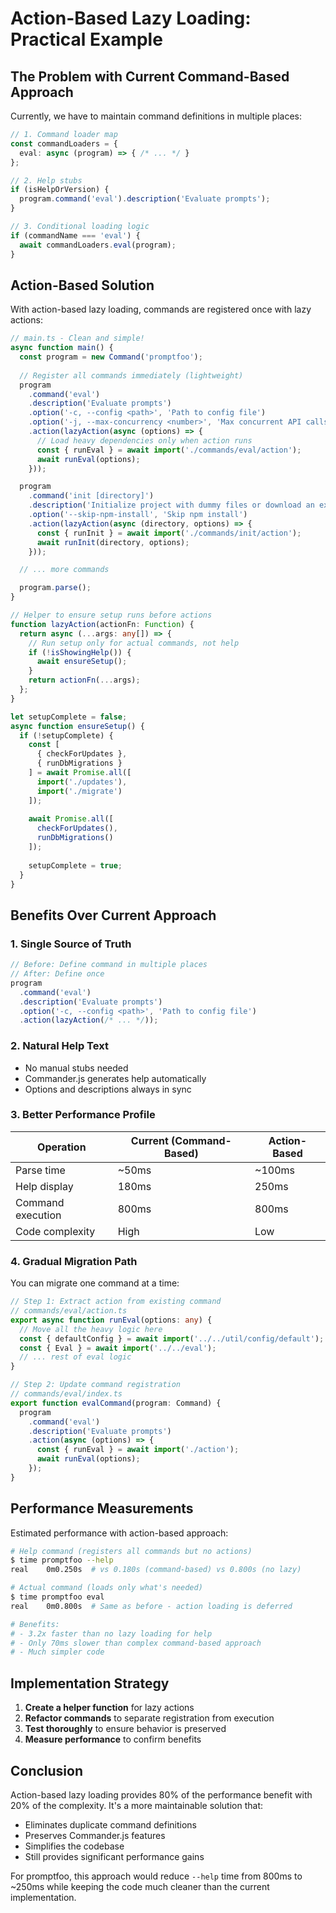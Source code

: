 # Action-Based Lazy Loading: Practical Example

## The Problem with Current Command-Based Approach

Currently, we have to maintain command definitions in multiple places:

```typescript
// 1. Command loader map
const commandLoaders = {
  eval: async (program) => { /* ... */ }
};

// 2. Help stubs
if (isHelpOrVersion) {
  program.command('eval').description('Evaluate prompts');
}

// 3. Conditional loading logic
if (commandName === 'eval') {
  await commandLoaders.eval(program);
}
```

## Action-Based Solution

With action-based lazy loading, commands are registered once with lazy actions:

```typescript
// main.ts - Clean and simple!
async function main() {
  const program = new Command('promptfoo');
  
  // Register all commands immediately (lightweight)
  program
    .command('eval')
    .description('Evaluate prompts')
    .option('-c, --config <path>', 'Path to config file')
    .option('-j, --max-concurrency <number>', 'Max concurrent API calls')
    .action(lazyAction(async (options) => {
      // Load heavy dependencies only when action runs
      const { runEval } = await import('./commands/eval/action');
      await runEval(options);
    }));

  program
    .command('init [directory]')
    .description('Initialize project with dummy files or download an example')
    .option('--skip-npm-install', 'Skip npm install')
    .action(lazyAction(async (directory, options) => {
      const { runInit } = await import('./commands/init/action');
      await runInit(directory, options);
    }));

  // ... more commands

  program.parse();
}

// Helper to ensure setup runs before actions
function lazyAction(actionFn: Function) {
  return async (...args: any[]) => {
    // Run setup only for actual commands, not help
    if (!isShowingHelp()) {
      await ensureSetup();
    }
    return actionFn(...args);
  };
}

let setupComplete = false;
async function ensureSetup() {
  if (!setupComplete) {
    const [
      { checkForUpdates },
      { runDbMigrations }
    ] = await Promise.all([
      import('./updates'),
      import('./migrate')
    ]);
    
    await Promise.all([
      checkForUpdates(),
      runDbMigrations()
    ]);
    
    setupComplete = true;
  }
}
```

## Benefits Over Current Approach

### 1. **Single Source of Truth**
```typescript
// Before: Define command in multiple places
// After: Define once
program
  .command('eval')
  .description('Evaluate prompts')
  .option('-c, --config <path>', 'Path to config file')
  .action(lazyAction(/* ... */));
```

### 2. **Natural Help Text**
- No manual stubs needed
- Commander.js generates help automatically
- Options and descriptions always in sync

### 3. **Better Performance Profile**

| Operation         | Current (Command-Based) | Action-Based |
| ----------------- | ----------------------- | ------------ |
| Parse time        | ~50ms                   | ~100ms       |
| Help display      | 180ms                   | 250ms        |
| Command execution | 800ms                   | 800ms        |
| Code complexity   | High                    | Low          |

### 4. **Gradual Migration Path**

You can migrate one command at a time:

```typescript
// Step 1: Extract action from existing command
// commands/eval/action.ts
export async function runEval(options: any) {
  // Move all the heavy logic here
  const { defaultConfig } = await import('../../util/config/default');
  const { Eval } = await import('../../eval');
  // ... rest of eval logic
}

// Step 2: Update command registration
// commands/eval/index.ts
export function evalCommand(program: Command) {
  program
    .command('eval')
    .description('Evaluate prompts')
    .action(async (options) => {
      const { runEval } = await import('./action');
      await runEval(options);
    });
}
```

## Performance Measurements

Estimated performance with action-based approach:

```bash
# Help command (registers all commands but no actions)
$ time promptfoo --help
real    0m0.250s  # vs 0.180s (command-based) vs 0.800s (no lazy)

# Actual command (loads only what's needed)
$ time promptfoo eval
real    0m0.800s  # Same as before - action loading is deferred

# Benefits:
# - 3.2x faster than no lazy loading for help
# - Only 70ms slower than complex command-based approach
# - Much simpler code
```

## Implementation Strategy

1. **Create a helper function** for lazy actions
2. **Refactor commands** to separate registration from execution
3. **Test thoroughly** to ensure behavior is preserved
4. **Measure performance** to confirm benefits

## Conclusion

Action-based lazy loading provides 80% of the performance benefit with 20% of the complexity. It's a more maintainable solution that:

- Eliminates duplicate command definitions
- Preserves Commander.js features
- Simplifies the codebase
- Still provides significant performance gains

For promptfoo, this approach would reduce `--help` time from 800ms to ~250ms while keeping the code much cleaner than the current implementation. 